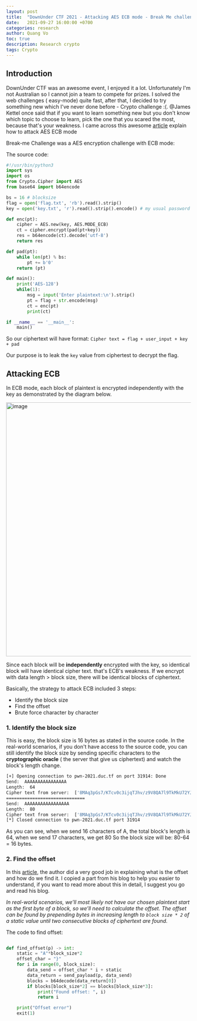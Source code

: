 ```yaml
---
layout: post
title:  "DownUnder CTF 2021 - Attacking AES ECB mode - Break Me challenge"
date:   2021-09-27 16:00:00 +0700
categories: research
author: Quang Vo
toc: true
description: Research crypto 
tags: Crypto
---
```


## Introduction
DownUnder CTF was an awesome event, I enjoyed it a lot. Unfortunately I'm not Australian so I cannot join a team to compete for prizes. I solved the web challenges ( easy-mode) quite fast, after that, I decided to try something new which I've never done before - Crypto challenge :(. @James Kettel once said that if you want to learn something new but you don't know which topic to choose to learn, pick the one that you scared the most, because that's your weakness. I came across this awesome [article](https://zachgrace.com/posts/attacking-ecb/) explain how to attack AES ECB mode

Break-me Challenge was a AES encryption challenge with ECB mode:

The source code:

```python
#!/usr/bin/python3
import sys
import os
from Crypto.Cipher import AES
from base64 import b64encode

bs = 16 # blocksize
flag = open('flag.txt', 'rb').read().strip()
key = open('key.txt', 'r').read().strip().encode() # my usual password

def enc(pt):
    cipher = AES.new(key, AES.MODE_ECB)
    ct = cipher.encrypt(pad(pt+key))
    res = b64encode(ct).decode('utf-8')
    return res

def pad(pt):
    while len(pt) % bs:
        pt += b'0'
    return (pt)

def main():
    print('AES-128')
    while(1):
        msg = input('Enter plaintext:\n').strip()
        pt = flag + str.encode(msg)
        ct = enc(pt)
        print(ct)

if __name__ == '__main__':
    main()

```

So our ciphertext will have format: `Cipher text = flag + user_input + key + pad` 

Our purpose is to leak the `key` value from ciphertest to decrypt the flag.

## Attacking ECB

In ECB mode,  each block of plaintext is encrypted independently with the key as demonstrated by the diagram below.

<img width="691" alt="image" src="https://user-images.githubusercontent.com/37280106/134861544-8428cd24-0b9f-48c8-be5e-1f5438e91c2b.png">

Since each block will be **independently** encrypted with the key, so identical block will have identical cipher text. that's ECB's weakness. If we encrypt with data length > block size, there will be identical blocks of ciphertext.

Basically, the strategy to attack ECB included 3 steps:
- Identify the block size
- Find the offset
- Brute force character by character

### 1. Identify the block size

This is easy, the block size is 16 bytes as stated in the source code. In the real-world scenarios, if you don't have access to the source code, you can still identify the block size by sending specific characters to the **cryptographic oracle** ( the server that give us ciphertext) and watch the block's length change.

```bash
[+] Opening connection to pwn-2021.duc.tf on port 31914: Done
Send:  AAAAAAAAAAAAAAAA
Length:  64
Cipher text from server:  ['8MAq3pGs7/KTcv0c3ijqTJhv/z9V8QA7l9TkMkU72YJxgLlJxgOGUNChbRePei65m8XWdhGwJb3Z/JWY2GlrlQ==', '']
==============================
Send:  AAAAAAAAAAAAAAAAA
Length:  80
Cipher text from server:  ['8MAq3pGs7/KTcv0c3ijqTJhv/z9V8QA7l9TkMkU72YJxgLlJxgOGUNChbRePei65Dcmd8bzNKRbuji9aZ1gFG8kjwLbp8PJU0prnC44o+1g=', '']
[*] Closed connection to pwn-2021.duc.tf port 31914
```

As you can see, when we send 16 characters of A, the total block's length is 64, when we send 17 characters, we get 80
So the block size will be: 80-64 = 16 bytes.

### 2. Find the offset

In this [article](https://zachgrace.com/posts/attacking-ecb/), the author did a very good job in explaining what is the offset and how do we find it. I copied a part from his blog to help you easier to understand, if you want to read more about this in detail, I suggest you go and read his blog.

*In real-world scenarios, we’ll most likely not have our chosen plaintext start as the first byte of a block, so we’ll need to calculate the offset. The offset can be found by prepending bytes in increasing length to `block size * 2` of a static value until two consecutive blocks of ciphertext are found.*

The code to find offset:
```python

def find_offset(p) -> int:
    static = "A"*block_size*2
    offset_char = "}"
    for i in range(0, block_size):
        data_send = offset_char * i + static
        data_return = send_payload(p, data_send)
        blocks = b64decode(data_return[0])
        if blocks[block_size*2] == blocks[block_size*3]:
            print("Found offset: ", i)
            return i

    print("Offset error")
    exit(1)

```
